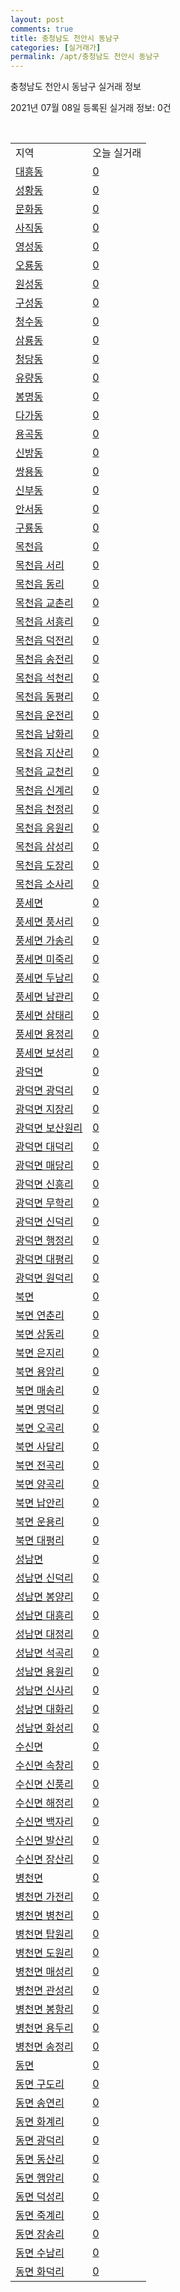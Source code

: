 ```yaml
---
layout: post
comments: true
title: 충청남도 천안시 동남구
categories: [실거래가]
permalink: /apt/충청남도 천안시 동남구
---
```


충청남도 천안시 동남구 실거래 정보

2021년 07월 08일 등록된 실거래 정보: 0건

<script type="text/javascript">
  google.charts.load('current', {'packages':['corechart']});
  google.charts.setOnLoadCallback(drawChart);

  function drawChart() {
    var data = google.visualization.arrayToDataTable([['거래일', '매매', '전월세', '전매'], ['20-07', 383, 308, 34], ['20-08', 331, 324, 56], ['20-09', 436, 251, 100], ['20-10', 529, 261, 162], ['20-11', 631, 241, 356], ['20-12', 660, 321, 252], ['21-01', 352, 321, 74], ['21-02', 354, 263, 76], ['21-03', 529, 301, 76], ['21-04', 443, 247, 101], ['21-05', 472, 274, 230], ['21-06', 340, 184, 105], ['21-07', 19, 15, 1]]);

    var options = {
      title: '최근 유형별 거래량 추이',
      legend: { position: 'bottom' }
    };

    var chart = new google.visualization.LineChart(document.getElementById('columnchart_material'));
    chart.draw(data, (options));
  }
</script>

<div id="columnchart_material" style="width: 95%; margin-left: -35px"></div>
<br>
<table class="sortable">
  <tr>
    <td>지역</td>
    <td>오늘 실거래</td>
  </tr>

  
  <tr class="item">
    <td><a href="충청남도 천안시 동남구 대흥동">대흥동</a></td>
    <td><a href="충청남도 천안시 동남구 대흥동">0</a></td>
  </tr>
    

  <tr class="item">
    <td><a href="충청남도 천안시 동남구 성황동">성황동</a></td>
    <td><a href="충청남도 천안시 동남구 성황동">0</a></td>
  </tr>
    

  <tr class="item">
    <td><a href="충청남도 천안시 동남구 문화동">문화동</a></td>
    <td><a href="충청남도 천안시 동남구 문화동">0</a></td>
  </tr>
    

  <tr class="item">
    <td><a href="충청남도 천안시 동남구 사직동">사직동</a></td>
    <td><a href="충청남도 천안시 동남구 사직동">0</a></td>
  </tr>
    

  <tr class="item">
    <td><a href="충청남도 천안시 동남구 영성동">영성동</a></td>
    <td><a href="충청남도 천안시 동남구 영성동">0</a></td>
  </tr>
    

  <tr class="item">
    <td><a href="충청남도 천안시 동남구 오룡동">오룡동</a></td>
    <td><a href="충청남도 천안시 동남구 오룡동">0</a></td>
  </tr>
    

  <tr class="item">
    <td><a href="충청남도 천안시 동남구 원성동">원성동</a></td>
    <td><a href="충청남도 천안시 동남구 원성동">0</a></td>
  </tr>
    

  <tr class="item">
    <td><a href="충청남도 천안시 동남구 구성동">구성동</a></td>
    <td><a href="충청남도 천안시 동남구 구성동">0</a></td>
  </tr>
    

  <tr class="item">
    <td><a href="충청남도 천안시 동남구 청수동">청수동</a></td>
    <td><a href="충청남도 천안시 동남구 청수동">0</a></td>
  </tr>
    

  <tr class="item">
    <td><a href="충청남도 천안시 동남구 삼룡동">삼룡동</a></td>
    <td><a href="충청남도 천안시 동남구 삼룡동">0</a></td>
  </tr>
    

  <tr class="item">
    <td><a href="충청남도 천안시 동남구 청당동">청당동</a></td>
    <td><a href="충청남도 천안시 동남구 청당동">0</a></td>
  </tr>
    

  <tr class="item">
    <td><a href="충청남도 천안시 동남구 유량동">유량동</a></td>
    <td><a href="충청남도 천안시 동남구 유량동">0</a></td>
  </tr>
    

  <tr class="item">
    <td><a href="충청남도 천안시 동남구 봉명동">봉명동</a></td>
    <td><a href="충청남도 천안시 동남구 봉명동">0</a></td>
  </tr>
    

  <tr class="item">
    <td><a href="충청남도 천안시 동남구 다가동">다가동</a></td>
    <td><a href="충청남도 천안시 동남구 다가동">0</a></td>
  </tr>
    

  <tr class="item">
    <td><a href="충청남도 천안시 동남구 용곡동">용곡동</a></td>
    <td><a href="충청남도 천안시 동남구 용곡동">0</a></td>
  </tr>
    

  <tr class="item">
    <td><a href="충청남도 천안시 동남구 신방동">신방동</a></td>
    <td><a href="충청남도 천안시 동남구 신방동">0</a></td>
  </tr>
    

  <tr class="item">
    <td><a href="충청남도 천안시 동남구 쌍용동">쌍용동</a></td>
    <td><a href="충청남도 천안시 동남구 쌍용동">0</a></td>
  </tr>
    

  <tr class="item">
    <td><a href="충청남도 천안시 동남구 신부동">신부동</a></td>
    <td><a href="충청남도 천안시 동남구 신부동">0</a></td>
  </tr>
    

  <tr class="item">
    <td><a href="충청남도 천안시 동남구 안서동">안서동</a></td>
    <td><a href="충청남도 천안시 동남구 안서동">0</a></td>
  </tr>
    

  <tr class="item">
    <td><a href="충청남도 천안시 동남구 구룡동">구룡동</a></td>
    <td><a href="충청남도 천안시 동남구 구룡동">0</a></td>
  </tr>
    

  <tr class="item">
    <td><a href="충청남도 천안시 동남구 목천읍">목천읍</a></td>
    <td><a href="충청남도 천안시 동남구 목천읍">0</a></td>
  </tr>
    

  <tr class="item">
    <td><a href="충청남도 천안시 동남구 목천읍 서리">목천읍 서리</a></td>
    <td><a href="충청남도 천안시 동남구 목천읍 서리">0</a></td>
  </tr>
    

  <tr class="item">
    <td><a href="충청남도 천안시 동남구 목천읍 동리">목천읍 동리</a></td>
    <td><a href="충청남도 천안시 동남구 목천읍 동리">0</a></td>
  </tr>
    

  <tr class="item">
    <td><a href="충청남도 천안시 동남구 목천읍 교촌리">목천읍 교촌리</a></td>
    <td><a href="충청남도 천안시 동남구 목천읍 교촌리">0</a></td>
  </tr>
    

  <tr class="item">
    <td><a href="충청남도 천안시 동남구 목천읍 서흥리">목천읍 서흥리</a></td>
    <td><a href="충청남도 천안시 동남구 목천읍 서흥리">0</a></td>
  </tr>
    

  <tr class="item">
    <td><a href="충청남도 천안시 동남구 목천읍 덕전리">목천읍 덕전리</a></td>
    <td><a href="충청남도 천안시 동남구 목천읍 덕전리">0</a></td>
  </tr>
    

  <tr class="item">
    <td><a href="충청남도 천안시 동남구 목천읍 송전리">목천읍 송전리</a></td>
    <td><a href="충청남도 천안시 동남구 목천읍 송전리">0</a></td>
  </tr>
    

  <tr class="item">
    <td><a href="충청남도 천안시 동남구 목천읍 석천리">목천읍 석천리</a></td>
    <td><a href="충청남도 천안시 동남구 목천읍 석천리">0</a></td>
  </tr>
    

  <tr class="item">
    <td><a href="충청남도 천안시 동남구 목천읍 동평리">목천읍 동평리</a></td>
    <td><a href="충청남도 천안시 동남구 목천읍 동평리">0</a></td>
  </tr>
    

  <tr class="item">
    <td><a href="충청남도 천안시 동남구 목천읍 운전리">목천읍 운전리</a></td>
    <td><a href="충청남도 천안시 동남구 목천읍 운전리">0</a></td>
  </tr>
    

  <tr class="item">
    <td><a href="충청남도 천안시 동남구 목천읍 남화리">목천읍 남화리</a></td>
    <td><a href="충청남도 천안시 동남구 목천읍 남화리">0</a></td>
  </tr>
    

  <tr class="item">
    <td><a href="충청남도 천안시 동남구 목천읍 지산리">목천읍 지산리</a></td>
    <td><a href="충청남도 천안시 동남구 목천읍 지산리">0</a></td>
  </tr>
    

  <tr class="item">
    <td><a href="충청남도 천안시 동남구 목천읍 교천리">목천읍 교천리</a></td>
    <td><a href="충청남도 천안시 동남구 목천읍 교천리">0</a></td>
  </tr>
    

  <tr class="item">
    <td><a href="충청남도 천안시 동남구 목천읍 신계리">목천읍 신계리</a></td>
    <td><a href="충청남도 천안시 동남구 목천읍 신계리">0</a></td>
  </tr>
    

  <tr class="item">
    <td><a href="충청남도 천안시 동남구 목천읍 천정리">목천읍 천정리</a></td>
    <td><a href="충청남도 천안시 동남구 목천읍 천정리">0</a></td>
  </tr>
    

  <tr class="item">
    <td><a href="충청남도 천안시 동남구 목천읍 응원리">목천읍 응원리</a></td>
    <td><a href="충청남도 천안시 동남구 목천읍 응원리">0</a></td>
  </tr>
    

  <tr class="item">
    <td><a href="충청남도 천안시 동남구 목천읍 삼성리">목천읍 삼성리</a></td>
    <td><a href="충청남도 천안시 동남구 목천읍 삼성리">0</a></td>
  </tr>
    

  <tr class="item">
    <td><a href="충청남도 천안시 동남구 목천읍 도장리">목천읍 도장리</a></td>
    <td><a href="충청남도 천안시 동남구 목천읍 도장리">0</a></td>
  </tr>
    

  <tr class="item">
    <td><a href="충청남도 천안시 동남구 목천읍 소사리">목천읍 소사리</a></td>
    <td><a href="충청남도 천안시 동남구 목천읍 소사리">0</a></td>
  </tr>
    

  <tr class="item">
    <td><a href="충청남도 천안시 동남구 풍세면">풍세면</a></td>
    <td><a href="충청남도 천안시 동남구 풍세면">0</a></td>
  </tr>
    

  <tr class="item">
    <td><a href="충청남도 천안시 동남구 풍세면 풍서리">풍세면 풍서리</a></td>
    <td><a href="충청남도 천안시 동남구 풍세면 풍서리">0</a></td>
  </tr>
    

  <tr class="item">
    <td><a href="충청남도 천안시 동남구 풍세면 가송리">풍세면 가송리</a></td>
    <td><a href="충청남도 천안시 동남구 풍세면 가송리">0</a></td>
  </tr>
    

  <tr class="item">
    <td><a href="충청남도 천안시 동남구 풍세면 미죽리">풍세면 미죽리</a></td>
    <td><a href="충청남도 천안시 동남구 풍세면 미죽리">0</a></td>
  </tr>
    

  <tr class="item">
    <td><a href="충청남도 천안시 동남구 풍세면 두남리">풍세면 두남리</a></td>
    <td><a href="충청남도 천안시 동남구 풍세면 두남리">0</a></td>
  </tr>
    

  <tr class="item">
    <td><a href="충청남도 천안시 동남구 풍세면 남관리">풍세면 남관리</a></td>
    <td><a href="충청남도 천안시 동남구 풍세면 남관리">0</a></td>
  </tr>
    

  <tr class="item">
    <td><a href="충청남도 천안시 동남구 풍세면 삼태리">풍세면 삼태리</a></td>
    <td><a href="충청남도 천안시 동남구 풍세면 삼태리">0</a></td>
  </tr>
    

  <tr class="item">
    <td><a href="충청남도 천안시 동남구 풍세면 용정리">풍세면 용정리</a></td>
    <td><a href="충청남도 천안시 동남구 풍세면 용정리">0</a></td>
  </tr>
    

  <tr class="item">
    <td><a href="충청남도 천안시 동남구 풍세면 보성리">풍세면 보성리</a></td>
    <td><a href="충청남도 천안시 동남구 풍세면 보성리">0</a></td>
  </tr>
    

  <tr class="item">
    <td><a href="충청남도 천안시 동남구 광덕면">광덕면</a></td>
    <td><a href="충청남도 천안시 동남구 광덕면">0</a></td>
  </tr>
    

  <tr class="item">
    <td><a href="충청남도 천안시 동남구 광덕면 광덕리">광덕면 광덕리</a></td>
    <td><a href="충청남도 천안시 동남구 광덕면 광덕리">0</a></td>
  </tr>
    

  <tr class="item">
    <td><a href="충청남도 천안시 동남구 광덕면 지장리">광덕면 지장리</a></td>
    <td><a href="충청남도 천안시 동남구 광덕면 지장리">0</a></td>
  </tr>
    

  <tr class="item">
    <td><a href="충청남도 천안시 동남구 광덕면 보산원리">광덕면 보산원리</a></td>
    <td><a href="충청남도 천안시 동남구 광덕면 보산원리">0</a></td>
  </tr>
    

  <tr class="item">
    <td><a href="충청남도 천안시 동남구 광덕면 대덕리">광덕면 대덕리</a></td>
    <td><a href="충청남도 천안시 동남구 광덕면 대덕리">0</a></td>
  </tr>
    

  <tr class="item">
    <td><a href="충청남도 천안시 동남구 광덕면 매당리">광덕면 매당리</a></td>
    <td><a href="충청남도 천안시 동남구 광덕면 매당리">0</a></td>
  </tr>
    

  <tr class="item">
    <td><a href="충청남도 천안시 동남구 광덕면 신흥리">광덕면 신흥리</a></td>
    <td><a href="충청남도 천안시 동남구 광덕면 신흥리">0</a></td>
  </tr>
    

  <tr class="item">
    <td><a href="충청남도 천안시 동남구 광덕면 무학리">광덕면 무학리</a></td>
    <td><a href="충청남도 천안시 동남구 광덕면 무학리">0</a></td>
  </tr>
    

  <tr class="item">
    <td><a href="충청남도 천안시 동남구 광덕면 신덕리">광덕면 신덕리</a></td>
    <td><a href="충청남도 천안시 동남구 광덕면 신덕리">0</a></td>
  </tr>
    

  <tr class="item">
    <td><a href="충청남도 천안시 동남구 광덕면 행정리">광덕면 행정리</a></td>
    <td><a href="충청남도 천안시 동남구 광덕면 행정리">0</a></td>
  </tr>
    

  <tr class="item">
    <td><a href="충청남도 천안시 동남구 광덕면 대평리">광덕면 대평리</a></td>
    <td><a href="충청남도 천안시 동남구 광덕면 대평리">0</a></td>
  </tr>
    

  <tr class="item">
    <td><a href="충청남도 천안시 동남구 광덕면 원덕리">광덕면 원덕리</a></td>
    <td><a href="충청남도 천안시 동남구 광덕면 원덕리">0</a></td>
  </tr>
    

  <tr class="item">
    <td><a href="충청남도 천안시 동남구 북면">북면</a></td>
    <td><a href="충청남도 천안시 동남구 북면">0</a></td>
  </tr>
    

  <tr class="item">
    <td><a href="충청남도 천안시 동남구 북면 연춘리">북면 연춘리</a></td>
    <td><a href="충청남도 천안시 동남구 북면 연춘리">0</a></td>
  </tr>
    

  <tr class="item">
    <td><a href="충청남도 천안시 동남구 북면 상동리">북면 상동리</a></td>
    <td><a href="충청남도 천안시 동남구 북면 상동리">0</a></td>
  </tr>
    

  <tr class="item">
    <td><a href="충청남도 천안시 동남구 북면 은지리">북면 은지리</a></td>
    <td><a href="충청남도 천안시 동남구 북면 은지리">0</a></td>
  </tr>
    

  <tr class="item">
    <td><a href="충청남도 천안시 동남구 북면 용암리">북면 용암리</a></td>
    <td><a href="충청남도 천안시 동남구 북면 용암리">0</a></td>
  </tr>
    

  <tr class="item">
    <td><a href="충청남도 천안시 동남구 북면 매송리">북면 매송리</a></td>
    <td><a href="충청남도 천안시 동남구 북면 매송리">0</a></td>
  </tr>
    

  <tr class="item">
    <td><a href="충청남도 천안시 동남구 북면 명덕리">북면 명덕리</a></td>
    <td><a href="충청남도 천안시 동남구 북면 명덕리">0</a></td>
  </tr>
    

  <tr class="item">
    <td><a href="충청남도 천안시 동남구 북면 오곡리">북면 오곡리</a></td>
    <td><a href="충청남도 천안시 동남구 북면 오곡리">0</a></td>
  </tr>
    

  <tr class="item">
    <td><a href="충청남도 천안시 동남구 북면 사담리">북면 사담리</a></td>
    <td><a href="충청남도 천안시 동남구 북면 사담리">0</a></td>
  </tr>
    

  <tr class="item">
    <td><a href="충청남도 천안시 동남구 북면 전곡리">북면 전곡리</a></td>
    <td><a href="충청남도 천안시 동남구 북면 전곡리">0</a></td>
  </tr>
    

  <tr class="item">
    <td><a href="충청남도 천안시 동남구 북면 양곡리">북면 양곡리</a></td>
    <td><a href="충청남도 천안시 동남구 북면 양곡리">0</a></td>
  </tr>
    

  <tr class="item">
    <td><a href="충청남도 천안시 동남구 북면 납안리">북면 납안리</a></td>
    <td><a href="충청남도 천안시 동남구 북면 납안리">0</a></td>
  </tr>
    

  <tr class="item">
    <td><a href="충청남도 천안시 동남구 북면 운용리">북면 운용리</a></td>
    <td><a href="충청남도 천안시 동남구 북면 운용리">0</a></td>
  </tr>
    

  <tr class="item">
    <td><a href="충청남도 천안시 동남구 북면 대평리">북면 대평리</a></td>
    <td><a href="충청남도 천안시 동남구 북면 대평리">0</a></td>
  </tr>
    

  <tr class="item">
    <td><a href="충청남도 천안시 동남구 성남면">성남면</a></td>
    <td><a href="충청남도 천안시 동남구 성남면">0</a></td>
  </tr>
    

  <tr class="item">
    <td><a href="충청남도 천안시 동남구 성남면 신덕리">성남면 신덕리</a></td>
    <td><a href="충청남도 천안시 동남구 성남면 신덕리">0</a></td>
  </tr>
    

  <tr class="item">
    <td><a href="충청남도 천안시 동남구 성남면 봉양리">성남면 봉양리</a></td>
    <td><a href="충청남도 천안시 동남구 성남면 봉양리">0</a></td>
  </tr>
    

  <tr class="item">
    <td><a href="충청남도 천안시 동남구 성남면 대흥리">성남면 대흥리</a></td>
    <td><a href="충청남도 천안시 동남구 성남면 대흥리">0</a></td>
  </tr>
    

  <tr class="item">
    <td><a href="충청남도 천안시 동남구 성남면 대정리">성남면 대정리</a></td>
    <td><a href="충청남도 천안시 동남구 성남면 대정리">0</a></td>
  </tr>
    

  <tr class="item">
    <td><a href="충청남도 천안시 동남구 성남면 석곡리">성남면 석곡리</a></td>
    <td><a href="충청남도 천안시 동남구 성남면 석곡리">0</a></td>
  </tr>
    

  <tr class="item">
    <td><a href="충청남도 천안시 동남구 성남면 용원리">성남면 용원리</a></td>
    <td><a href="충청남도 천안시 동남구 성남면 용원리">0</a></td>
  </tr>
    

  <tr class="item">
    <td><a href="충청남도 천안시 동남구 성남면 신사리">성남면 신사리</a></td>
    <td><a href="충청남도 천안시 동남구 성남면 신사리">0</a></td>
  </tr>
    

  <tr class="item">
    <td><a href="충청남도 천안시 동남구 성남면 대화리">성남면 대화리</a></td>
    <td><a href="충청남도 천안시 동남구 성남면 대화리">0</a></td>
  </tr>
    

  <tr class="item">
    <td><a href="충청남도 천안시 동남구 성남면 화성리">성남면 화성리</a></td>
    <td><a href="충청남도 천안시 동남구 성남면 화성리">0</a></td>
  </tr>
    

  <tr class="item">
    <td><a href="충청남도 천안시 동남구 수신면">수신면</a></td>
    <td><a href="충청남도 천안시 동남구 수신면">0</a></td>
  </tr>
    

  <tr class="item">
    <td><a href="충청남도 천안시 동남구 수신면 속창리">수신면 속창리</a></td>
    <td><a href="충청남도 천안시 동남구 수신면 속창리">0</a></td>
  </tr>
    

  <tr class="item">
    <td><a href="충청남도 천안시 동남구 수신면 신풍리">수신면 신풍리</a></td>
    <td><a href="충청남도 천안시 동남구 수신면 신풍리">0</a></td>
  </tr>
    

  <tr class="item">
    <td><a href="충청남도 천안시 동남구 수신면 해정리">수신면 해정리</a></td>
    <td><a href="충청남도 천안시 동남구 수신면 해정리">0</a></td>
  </tr>
    

  <tr class="item">
    <td><a href="충청남도 천안시 동남구 수신면 백자리">수신면 백자리</a></td>
    <td><a href="충청남도 천안시 동남구 수신면 백자리">0</a></td>
  </tr>
    

  <tr class="item">
    <td><a href="충청남도 천안시 동남구 수신면 발산리">수신면 발산리</a></td>
    <td><a href="충청남도 천안시 동남구 수신면 발산리">0</a></td>
  </tr>
    

  <tr class="item">
    <td><a href="충청남도 천안시 동남구 수신면 장산리">수신면 장산리</a></td>
    <td><a href="충청남도 천안시 동남구 수신면 장산리">0</a></td>
  </tr>
    

  <tr class="item">
    <td><a href="충청남도 천안시 동남구 병천면">병천면</a></td>
    <td><a href="충청남도 천안시 동남구 병천면">0</a></td>
  </tr>
    

  <tr class="item">
    <td><a href="충청남도 천안시 동남구 병천면 가전리">병천면 가전리</a></td>
    <td><a href="충청남도 천안시 동남구 병천면 가전리">0</a></td>
  </tr>
    

  <tr class="item">
    <td><a href="충청남도 천안시 동남구 병천면 병천리">병천면 병천리</a></td>
    <td><a href="충청남도 천안시 동남구 병천면 병천리">0</a></td>
  </tr>
    

  <tr class="item">
    <td><a href="충청남도 천안시 동남구 병천면 탑원리">병천면 탑원리</a></td>
    <td><a href="충청남도 천안시 동남구 병천면 탑원리">0</a></td>
  </tr>
    

  <tr class="item">
    <td><a href="충청남도 천안시 동남구 병천면 도원리">병천면 도원리</a></td>
    <td><a href="충청남도 천안시 동남구 병천면 도원리">0</a></td>
  </tr>
    

  <tr class="item">
    <td><a href="충청남도 천안시 동남구 병천면 매성리">병천면 매성리</a></td>
    <td><a href="충청남도 천안시 동남구 병천면 매성리">0</a></td>
  </tr>
    

  <tr class="item">
    <td><a href="충청남도 천안시 동남구 병천면 관성리">병천면 관성리</a></td>
    <td><a href="충청남도 천안시 동남구 병천면 관성리">0</a></td>
  </tr>
    

  <tr class="item">
    <td><a href="충청남도 천안시 동남구 병천면 봉항리">병천면 봉항리</a></td>
    <td><a href="충청남도 천안시 동남구 병천면 봉항리">0</a></td>
  </tr>
    

  <tr class="item">
    <td><a href="충청남도 천안시 동남구 병천면 용두리">병천면 용두리</a></td>
    <td><a href="충청남도 천안시 동남구 병천면 용두리">0</a></td>
  </tr>
    

  <tr class="item">
    <td><a href="충청남도 천안시 동남구 병천면 송정리">병천면 송정리</a></td>
    <td><a href="충청남도 천안시 동남구 병천면 송정리">0</a></td>
  </tr>
    

  <tr class="item">
    <td><a href="충청남도 천안시 동남구 동면">동면</a></td>
    <td><a href="충청남도 천안시 동남구 동면">0</a></td>
  </tr>
    

  <tr class="item">
    <td><a href="충청남도 천안시 동남구 동면 구도리">동면 구도리</a></td>
    <td><a href="충청남도 천안시 동남구 동면 구도리">0</a></td>
  </tr>
    

  <tr class="item">
    <td><a href="충청남도 천안시 동남구 동면 송연리">동면 송연리</a></td>
    <td><a href="충청남도 천안시 동남구 동면 송연리">0</a></td>
  </tr>
    

  <tr class="item">
    <td><a href="충청남도 천안시 동남구 동면 화계리">동면 화계리</a></td>
    <td><a href="충청남도 천안시 동남구 동면 화계리">0</a></td>
  </tr>
    

  <tr class="item">
    <td><a href="충청남도 천안시 동남구 동면 광덕리">동면 광덕리</a></td>
    <td><a href="충청남도 천안시 동남구 동면 광덕리">0</a></td>
  </tr>
    

  <tr class="item">
    <td><a href="충청남도 천안시 동남구 동면 동산리">동면 동산리</a></td>
    <td><a href="충청남도 천안시 동남구 동면 동산리">0</a></td>
  </tr>
    

  <tr class="item">
    <td><a href="충청남도 천안시 동남구 동면 행암리">동면 행암리</a></td>
    <td><a href="충청남도 천안시 동남구 동면 행암리">0</a></td>
  </tr>
    

  <tr class="item">
    <td><a href="충청남도 천안시 동남구 동면 덕성리">동면 덕성리</a></td>
    <td><a href="충청남도 천안시 동남구 동면 덕성리">0</a></td>
  </tr>
    

  <tr class="item">
    <td><a href="충청남도 천안시 동남구 동면 죽계리">동면 죽계리</a></td>
    <td><a href="충청남도 천안시 동남구 동면 죽계리">0</a></td>
  </tr>
    

  <tr class="item">
    <td><a href="충청남도 천안시 동남구 동면 장송리">동면 장송리</a></td>
    <td><a href="충청남도 천안시 동남구 동면 장송리">0</a></td>
  </tr>
    

  <tr class="item">
    <td><a href="충청남도 천안시 동남구 동면 수남리">동면 수남리</a></td>
    <td><a href="충청남도 천안시 동남구 동면 수남리">0</a></td>
  </tr>
    

  <tr class="item">
    <td><a href="충청남도 천안시 동남구 동면 화덕리">동면 화덕리</a></td>
    <td><a href="충청남도 천안시 동남구 동면 화덕리">0</a></td>
  </tr>
    


</table>


    